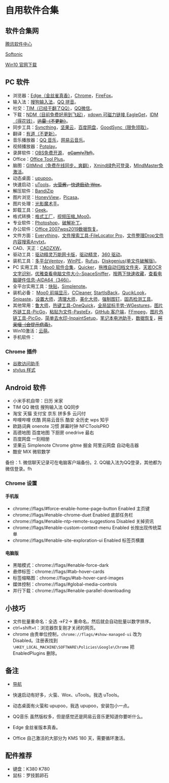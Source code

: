 <!--
 * @Author: uppjs@qq.com
 * @Date: 2018-10-20 17:07:14
 * @LastEditTime: 2020-09-29 10:02:16
 * @LastEditors: uppjs@qq.com
 * @Description: In User Settings Edit
 * @FilePath: \POWER\Other\软件合集.md
 -->

# 自用软件合集

## 软件合集网

[腾讯软件中心](https://pc.qq.com/)

[Softonic](https://en.softonic.com/)

[Win10 官网下载](https://www.microsoft.com/zh-cn/software-download/windows10)

## PC 软件

- 浏览器：[Edge（金丝雀真香）](https://www.microsoftedgeinsider.com/en-us/download/)，[Chrome](https://www.google.cn/chrome/)，[FireFox](https://www.mozilla.org/zh-CN/firefox/all/?q=%E4%B8%AD%E6%96%87)。
- 输入法：[搜狗输入法](https://pinyin.sogou.com/)，[QQ 拼音](http://qq.pinyin.cn/)。
- 社交：[TIM（已经干翻了QQ）](https://tim.qq.com/)，[QQ](https://im.qq.com/download/)[微信](https://weixin.qq.com/)。
- 下载：[NDM（目前免费好用到飞起）](http://www.neatdownloadmanager.com/index.php/en/)，[xdown 可磁力链接](https://xdown.org/),[EagleGet](http://www.eagleget.com/cn/)，[IDM（得花钱）](http://www.internetdownloadmanager.com/)，~~[迅雷（不更新）](https://pan.baidu.com/s/1c42P3xE4Qh3n5zMsXVn00g/)~~。
- 同步工具：[Syncthing]()，[坚果云](https://www.jianguoyun.com/s/downloads)，[百度网盘](https://pan.baidu.com/download)，[GoodSync（限免领取）](https://www.goodsync.com/cn)。
- 翻译：[有道（不更新）](https://pjs.lanzous.com/ibipdbi)。
- 音乐播放器：[QQ 音乐](https://y.qq.com/download/index.html/)，[网易云音乐](https://music.163.com/#/download)。
- 视频播放器：[Potplay](http://potplayer.daum.net/?lang=zh_CN)。
- 录屏软件：[OBS免费开源](https://obsproject.com/)， ~~[oCam(v7bf)](https://pan.baidu.com/s/1kViBPslgr45O291ed9cu2g/)~~。
- Office：[Office Tool Plus](https://otp.landian.la/zh-cn/)。
- 脑图：[GItMind（免费在线同步，爽翻）](https://gitmind.cn/)，[Xmind绿色可登录](https://wwe.lanzous.com/iGv06h0qlti)，[MIndMaster免激活](https://pjs.lanzous.com/ibihlob/)。
- 动态桌面：[upupoo](http://upupoo.com/)。
- 快速启动：[uTools](https://u.tools/)，~~[火萤酱](http://huoying666.com/)，[快速启动-Wox](https://github.com/Wox-launcher/Wox)~~。
- 解压软件：[BandiZip](https://www.bandisoft.com/bandizip/)
- 图片浏览：[HoneyView](https://www.bandisoft.com/honeyview/)，[Picasa](https://pjs.lanzous.com/ibipdvi/)。
- 图片处理：[光影魔术手](http://www.neoimaging.cn/)。
- 卸载工具：[Geek](https://geekuninstaller.com/download)。
- 格式转换：[格式工厂](http://www.pcfreetime.com/formatfactory/CN/index.html)，[视频压缩_Moo0](https://zhs.moo0.com/?top=https://zhs.moo0.com/software/VideoMinimizer/)。
- 专业软件：[Photoshop](http://www.cadzxw.com/download.html/)，[破解补丁](https://pan.baidu.com/s/1WXzqSDVs3b7MnbsnWRwp_w/)。
- 办公软件：[Office 2007](https://pan.baidu.com/s/1xm7hGyS6txZuUVdQm5oAew/)[wps2019](https://pan.baidu.com/s/1zaHU3Bt6_KxnBsFuRQTfqA/)[数据恢复](https://pjs.lanzous.com/ibipeud/)。
- 文件方面：[Everything](https://www.voidtools.com/downloads/)，[文件搜索工具-FileLocator Pro](https://pjs.lanzous.com/ibipcij/)，[文件整理Drop](http://www.dropitproject.com/)[文件内容搜索Anytxt](https://anytxt.net/download/)。
- CAD、天正：[CADZXW](http://www.cadzxw.com/download.html/)。
- 驱动工具：[驱动精灵万能网卡版](http://www.drivergenius.com/wangka/)，[驱动精灵](https://pan.baidu.com/s/1H7FsFUx4Q8oK7QTqj9VQwQ/)，[360 驱动](http://www.360.cn/qudongdashi/)。
- 装机工具：[多平台Ventoy](https://www.ventoy.net/cn/index.html)，[WinPE](http://www.wepe.com.cn/download.html)，[Rufus](https://rufus.ie/zh_CN.html)，[Diskgenius(单文件破解版)](https://pjs.lanzous.com/ibip7vc)。
- PC 实用工具：[Moo0 软件合集](https://zhs.moo0.com/?top=https://zhs.moo0.com/best/%23tools)，[Quicker](https://getquicker.net/)，[拖拽自动归档文件夹](http://www.dropitproject.com/)，[天若OCR文字识别](https://tianruoocr.cn/server/introduction.php)，[优雅查看电脑文件大小-SpaceSniffer](https://pjs.lanzous.com/ibipdif)，[按两下快速收藏](https://ccyixia.com/)，[查看电脑硬件信息-AIDA64（346j）](https://pjs.lanzous.com/ibj85eh/)。
- 全平台实用工具：[快贴](http://clipber.com/clipber/index.html?style=blue/)，[Simplenote](https://simplenote.com/)。
- 装机必备： [Moo0 前端显示](https://zhs.moo0.com/?top=https://zhs.moo0.com/software/WindowMenuPlus/)，[CCleaner](https://www.ccleaner.com/), [StartIsBack](https://pjs.lanzous.com/ibipdjg/)，[QucikLook](https://www.microsoft.com/zh-cn/p/quicklook/9nv4bs3l1h4s?ocid=badge&rtc=1&activetab=pivot:overviewtab/)，[Snipaste](https://zh.snipaste.com/)，[设置大师](https://pjs.lanzous.com/ibipdeb/)，[清理大师](https://pjs.lanzous.com/ibipdcj/)，[美化大师](https://pjs.lanzous.com/ibipdda/)，[强制图钉](https://pjs.lanzous.com/ibipdwj/)，[固态检测工具](https://pan.baidu.com/s/1I3THIzS32wTK0hE3Yp0Teg/)。
- 其他常用：[鲁大师](http://www.ludashi.com/page/pc.php)，[热键工具-OneQuick](https://onequick.org/download/)，[全局鼠标手势-WGestures](http://www.yingdev.com/projects/wgestures/)，[图片外链工具-PicGo](https://github.com/Molunerfinn/PicGo)，[粘贴为文件-PasteEx](https://github.com/huiyadanli/PasteEx)，[GitHub 客户端](https://desktop.github.com/)，[FFmpeg](http://www.ffmpeg.club/)，[图片外链工具-PicGo](https://github.com/Molunerfinn/PicGo)，[简单去水印-InpaintSetup](https://www.theinpaint.com/download.html)，[笔记本电池助手](https://pan.baidu.com/s/1aoMrK6tYooyUgm_wh0rUMw/)，[数据恢复](https://pan.baidu.com/s/1aZzRDybe9HZQxEpFAMVwAA/)，~~[阿呆喵（会提示病毒）](http://www.admflt.com/)~~。
- Win10激活：[云萌](https://cmwtat.cloudmoe.com/cn.html)。[]()[]()[]()[]()[]()[]()
- 手机软件：

### Chrome 插件

- [谷歌访问助手](https://pjs.lanzous.com/ibip6di)
- [stylus 样式](https://pjs.lanzous.com/ibipafe)

## Android 软件

- 小米手机自带：日历 米家
- TIM QQ 微信 搜狗输入法 QQ同步
- 淘宝 天猫 支付宝 京东 拼多多 云闪付
- 哔哩哔哩 优酷 网易云音乐 酷安 全历史 wps 知乎
- 欧路词典 onenote 习惯 屏幕时钟 NFCToolsPRO 
- 高德地图 百度地图 下厨房 onedrive 最右
- 百度网盘 一刻相册 
- 坚果云 Simplenote Chrome gitme 掘金 阿里云网盘 自动电击器
- 酷安 MIX 微软数学

备份：1. 微信聊天记录可在电脑客户端备份。2. QQ输入法为QQ登录，其他都为微信登录。fh

### Chrome 设置

#### 手机版

- chrome://flags/#force-enable-home-page-button Enabled 主页键
- chrome://flags/#enable-chrome-duet Enabled 底部任务栏
- chrome://flags/#enable-ntp-remote-suggestions Disabled 关掉资讯
- chrome://flags/#enable-custom-context-menu Enabled 长按出现传统菜单
- chrome://flags/#enable-site-exploration-ui Enabled 标签页横置

#### 电脑版

- 黑暗模式：chrome://flags/#enable-force-dark
- 悬停标签：chrome://flags/#tab-hover-cards
- 标签缩略图：chrome://flags/#tab-hover-card-images
- 媒体控制：chrome://flags/#global-media-controls
- 并行下载：chrome://flags/#enable-parallel-downloading


## 小技巧

- 文件批量重命名：全选 →F2→ 重命名，然后就会自动批量以数字排序。
- ctrl+shift+t：浏览器恢复刚才关闭的网页。
- chrome 由贵单位控制，`chrome://flags/#show-managed-ui` 改为 Disabled。注册表找到`\HKEY_LOCAL_MACHINE\SOFTWARE\Policies\Google\Chrome` 把 EnabledPlugins 删除。

## 备注

- [导航](https://www.monknow.com/zh-CN)

- 快速启动有好多，火萤、Wox、uTools。我选 uTools。
- 动态桌面有火萤和 upupoo，我选 upupoo，安装包小一点。
- QQ音乐 虽然版权多，但是感觉还是网易云音乐更知道你要听什么。
- Edge 金丝雀版本真香。
- Office 自己激活的大部分为 KMS 180 天，需要循环激活。

## 配件推荐

- 键盘：K380 K780
- 鼠标：罗技鹅卵石
